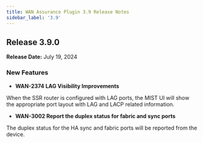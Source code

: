 ```yaml
---
title: WAN Assurance Plugin 3.9 Release Notes
sidebar_label: '3.9'
---
```

## Release 3.9.0

**Release Date:** July 19, 2024

### New Features
- **WAN-2374 LAG Visibility Improvements**

When the SSR router is configured with LAG ports, the MIST UI will show the appropriate port layout with LAG and LACP related information.

- **WAN-3002 Report the duplex status for fabric and sync ports**

The duplex status for the HA sync and fabric ports will be reported from the device.
